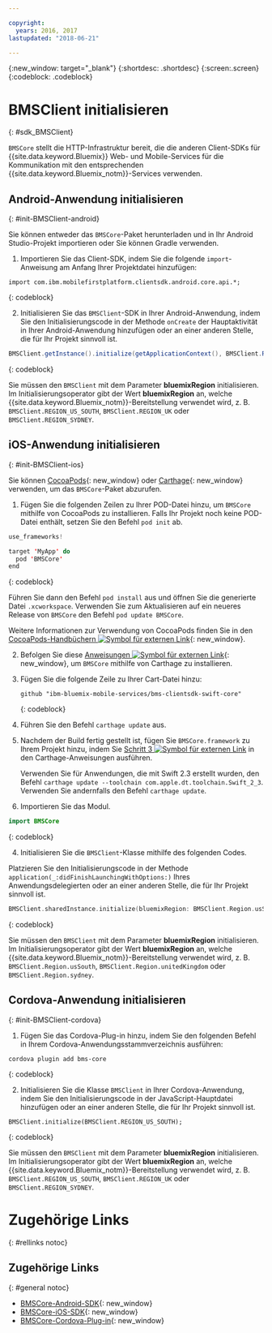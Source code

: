 ```yaml
---

copyright:
  years: 2016, 2017
lastupdated: "2018-06-21"

---
```

{:new_window: target="_blank"}
{:shortdesc: .shortdesc}
{:screen:.screen}
{:codeblock: .codeblock}

# BMSClient initialisieren
{: #sdk_BMSClient}

`BMSCore` stellt die HTTP-Infrastruktur bereit, die die anderen Client-SDKs für {{site.data.keyword.Bluemix}} Web- und Mobile-Services für die Kommunikation mit den entsprechenden {{site.data.keyword.Bluemix_notm}}-Services verwenden.


## Android-Anwendung initialisieren
{: #init-BMSClient-android}

Sie können entweder das `BMSCore`-Paket herunterladen und in Ihr Android Studio-Projekt importieren oder Sie können Gradle verwenden.

1. Importieren Sie das Client-SDK, indem Sie die folgende `import`-Anweisung am Anfang Ihrer Projektdatei hinzufügen:

  ```
  import com.ibm.mobilefirstplatform.clientsdk.android.core.api.*;
  ```
  {: codeblock}

2. Initialisieren Sie das `BMSClient`-SDK in Ihrer Android-Anwendung, indem Sie den Initialisierungscode in der Methode `onCreate` der Hauptaktivität in Ihrer Android-Anwendung hinzufügen oder an einer anderen Stelle, die für Ihr Projekt sinnvoll ist.

  ```Java
  BMSClient.getInstance().initialize(getApplicationContext(), BMSClient.REGION_US_SOUTH); // Stellen Sie sicher, dass Sie auf Ihre Region zeigen.
  ```
  {: codeblock}

  Sie müssen den `BMSClient` mit dem Parameter **bluemixRegion** initialisieren. Im Initialisierungsoperator gibt der Wert **bluemixRegion** an, welche {{site.data.keyword.Bluemix_notm}}-Bereitstellung verwendet wird, z. B. `BMSClient.REGION_US_SOUTH`, `BMSClient.REGION_UK` oder `BMSClient.REGION_SYDNEY`.


## iOS-Anwendung initialisieren
{: #init-BMSClient-ios}

Sie können [CocoaPods](https://cocoapods.org){: new_window} oder [Carthage](https://github.com/Carthage/Carthage){: new_window} verwenden, um das `BMSCore`-Paket abzurufen.

1. Fügen Sie die folgenden Zeilen zu Ihrer POD-Datei hinzu, um `BMSCore` mithilfe von CocoaPods zu installieren. Falls Ihr Projekt noch keine POD-Datei enthält, setzen Sie den Befehl `pod init` ab.

  ```Swift
  use_frameworks!

  target 'MyApp' do
    pod 'BMSCore'
  end
  ```
  {: codeblock}

  Führen Sie dann den Befehl `pod install` aus und öffnen Sie die generierte Datei `.xcworkspace`. Verwenden Sie zum Aktualisieren auf ein neueres Release von `BMSCore` den Befehl `pod update BMSCore`.

  Weitere Informationen zur Verwendung von CocoaPods finden Sie in den [CocoaPods-Handbüchern ![Symbol für externen Link](../../icons/launch-glyph.svg "Symbol für externen Link")](https://guides.cocoapods.org/using/index.html){: new_window}.

2. Befolgen Sie diese [Anweisungen ![Symbol für externen Link](../../icons/launch-glyph.svg "Symbol für externen Link")](https://github.com/Carthage/Carthage#getting-started){: new_window}, um `BMSCore` mithilfe von Carthage zu installieren.

  1. Fügen Sie die folgende Zeile zu Ihrer Cart-Datei hinzu:

      ```
      github "ibm-bluemix-mobile-services/bms-clientsdk-swift-core"
      ```
      {: codeblock}

  2. Führen Sie den Befehl `carthage update` aus.

  3. Nachdem der Build fertig gestellt ist, fügen Sie `BMSCore.framework` zu Ihrem Projekt hinzu, indem Sie [Schritt 3 ![Symbol für externen Link](../../icons/launch-glyph.svg "Symbol für externen Link")](https://github.com/Carthage/Carthage#getting-started) in den Carthage-Anweisungen ausführen.

      Verwenden Sie für Anwendungen, die mit Swift 2.3 erstellt wurden, den Befehl `carthage update --toolchain com.apple.dt.toolchain.Swift_2_3`. Verwenden Sie andernfalls den Befehl `carthage update`.

3. Importieren Sie das Modul.

  ```Swift
  import BMSCore
  ```
  {: codeblock}

4. Initialisieren Sie die `BMSClient`-Klasse mithilfe des folgenden Codes.

  Platzieren Sie den Initialisierungscode in der Methode `application(_:didFinishLaunchingWithOptions:)` Ihres Anwendungsdelegierten oder an einer anderen Stelle, die für Ihr Projekt sinnvoll ist.

  ```Swift
  BMSClient.sharedInstance.initialize(bluemixRegion: BMSClient.Region.usSouth) // Stellen Sie sicher, dass Sie auf Ihre Region zeigen.
  ```
  {: codeblock}

  Sie müssen den `BMSClient` mit dem Parameter **bluemixRegion** initialisieren. Im Initialisierungsoperator gibt der Wert **bluemixRegion** an, welche {{site.data.keyword.Bluemix_notm}}-Bereitstellung verwendet wird, z. B. `BMSClient.Region.usSouth`, `BMSClient.Region.unitedKingdom` oder `BMSClient.Region.sydney`.


## Cordova-Anwendung initialisieren
{: #init-BMSClient-cordova}

1. Fügen Sie das Cordova-Plug-in hinzu, indem Sie den folgenden Befehl in Ihrem Cordova-Anwendungsstammverzeichnis ausführen:

  ```
  cordova plugin add bms-core
  ```
  {: codeblock}

2. Initialisieren Sie die Klasse `BMSClient` in Ihrer Cordova-Anwendung, indem Sie den Initialisierungscode in der JavaScript-Hauptdatei hinzufügen oder an einer anderen Stelle, die für Ihr Projekt sinnvoll ist.

  ```
  BMSClient.initialize(BMSClient.REGION_US_SOUTH);
  ```
  {: codeblock}

  Sie müssen den `BMSClient` mit dem Parameter **bluemixRegion** initialisieren. Im Initialisierungsoperator gibt der Wert **bluemixRegion** an, welche {{site.data.keyword.Bluemix_notm}}-Bereitstellung verwendet wird, z. B. `BMSClient.REGION_US_SOUTH`, `BMSClient.REGION_UK` oder `BMSClient.REGION_SYDNEY`.


# Zugehörige Links
{: #rellinks notoc}

## Zugehörige Links
{: #general notoc}

* [BMSCore-Android-SDK](https://github.com/ibm-bluemix-mobile-services/bms-clientsdk-android-core){: new_window}
* [BMSCore-iOS-SDK](https://github.com/ibm-bluemix-mobile-services/bms-clientsdk-swift-core){: new_window}
* [BMSCore-Cordova-Plug-in](https://github.com/ibm-bluemix-mobile-services/bms-clientsdk-cordova-plugin-core){: new_window}
